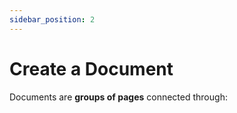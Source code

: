 ```yaml
---
sidebar_position: 2
---
```


# Create a Document

Documents are **groups of pages** connected through:
